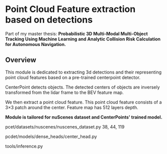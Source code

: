 # Point Cloud Feature extraction based on detections
Part of my master thesis: 
**Probabilistic 3D Multi-Modal Multi-Object Tracking Using Machine Learning and Analytic Collision Risk Calculation for Autonomous Navigation.**

## Overview
This module is dedicated to extracting 3d detections and their representing point cloud features based on a pre-trained centerpoint detector.

CenterPoint detects objects. The detected centers of objects are inversely transformed from the lidar frame to the BEV feature map. 

We then extract a point cloud feature. This point cloud feature consists of a 3×3 patch around the center. Feature map has 512 layers depth.

**Module is tailored for nuScenes dataset and CenterPoints' trained model.**

pcet/datasets/nuscenes/nuscenes_dataset.py 38, 44, 119

pcdet/models/dense_heads/center_head.py

tools/inference.py
